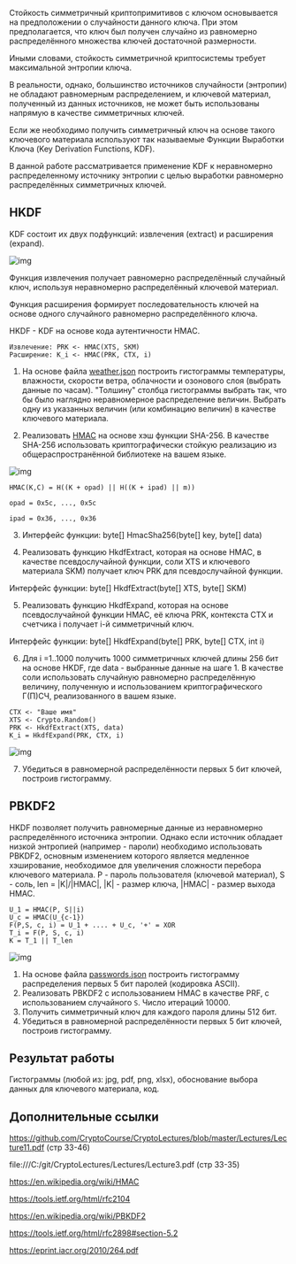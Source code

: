 Стойкость симметричный криптопримитивов с ключом основывается на предположении о случайности данного ключа. При этом предполагается, что ключ был получен случайно из равномерно распределённого множества ключей достаточной размерности.

Иными словами, стойкость симметричной криптосистемы требует максимальной энтропии ключа.

В реальности, однако, большинство источников случайности (энтропии) не обладают равномерным распределением, и ключевой материал, полученный из данных источников, не может быть использованы напрямую в качестве симметричных ключей.

Если же необходимо получить симметричный ключ на основе такого ключевого материала используют так называемые Функции Выработки Ключа (Key Derivation Functions, KDF).

В данной работе рассматривается применение KDF к неравномерно распределенному источнику энтропии с целью выработки равномерно распределённых симметричных ключей.

## HKDF

KDF состоит их двух подфункций: извлечения (extract) и расширения (expand).

![img](https://www.researchgate.net/profile/Chai_Wen_Chuah/publication/287478235/figure/download/fig2/AS:485409286299648@1492742000050/Extract-then-expand-model-for-KDFs.png)

Функция извлечения получает равномерно распределённый случайный ключ, используя неравномерно распределённый ключевой материал.

Функция расширения формирует последовательность ключей на основе одного случайного равномерно распределённого ключа.

HKDF - KDF на основе кода аутентичности HMAC. 
```
Извлечение: PRK <- HMAC(XTS, SKM)
Расширение: K_i <- HMAC(PRK, CTX, i)
```

1. На основе файла [weather.json](https://github.com/CryptoCourse/CryptoLabs/blob/master/Impl/weather.json) построить гистограммы температуры, влажности, скорости ветра, облачности и озонового слоя (выбрать данные по часам). "Толшину" столбца гистограммы выбрать так, что бы было наглядно неравномерное распределение величин. Выбрать одну из указанных величин (или комбинацию величин) в качестве ключевого материала.

2. Реализовать [HMAC](https://en.wikipedia.org/wiki/HMAC) на основе хэш функции SHA-256. В качестве SHA-256 использовать криптографически стойкую реализацию из общераспространённой библиотеке на вашем языке.

![img](https://encrypted-tbn0.gstatic.com/images?q=tbn%3AANd9GcR45Fu58KVP7gP_YF4SnuWl0kR5hYwawtMpiIpVBqUHU4RtYmGa)

`HMAC(K,C) = H((K + opad) || H((K + ipad) || m))`

`opad = 0x5c, ..., 0x5c`

`ipad = 0x36, ..., 0x36`

3. Интерфейс функции: byte[] HmacSha256(byte[] key, byte[] data)

4. Реализовать функцию HkdfExtract, которая на основе HMAC, в качестве псевдослучайной функции, соли XTS и ключевого материала SKM) получает ключ PRK для псевдослучайной функции.

Интерфейс функции: byte[] HkdfExtract(byte[] XTS, byte[] SKM)

5. Реализовать функцию HkdfExpand, которая на основе псевдослучайной функции HMAC, её ключа PRK, контекста CTX и счетчика i получает i-й симметричный ключ.

Интерфейс функции: byte[] HkdfExpand(byte[] PRK, byte[] CTX, int i)

6. Для i =1..1000 получить 1000 симметричных ключей длины 256 бит на основе HKDF, где data - выбранные данные на шаге 1.
В качестве соли использовать случайную равномерно распределённую величину, полученную и использованием криптографического Г(П)СЧ, реализованного в вашем языке. 

```
CTX <- "Ваше имя"
XTS <- Crypto.Random()
PRK <- HkdfExtract(XTS, data)
K_i = HkdfExpand(PRK, CTX, i)
```

![img](https://webee.technion.ac.il/~hugo/kdf/hkdf-fig.jpg)

7. Убедиться в равномерной распределённости первых 5 бит ключей, построив гистограмму.

## PBKDF2

HKDF позволяет получить равномерные данные из неравномерно распределённого источника энтропии. Однако если источник обладает низкой энтропией (например - пароли)
необходимо использовать PBKDF2, основным изменением которого является медленное хэширование, необходимое для увеличения сложности перебора ключевого материала.
P - пароль пользователя (ключевой материал), S - соль, len = |K|/|HMAC|, |K| - размер ключа, |HMAC| - размер выхода HMAC.

```
U_1 = HMAC(P, S||i)
U_c = HMAC(U_{c-1})
F(P,S, c, i) = U_1 + .... + U_c, '+' = XOR
T_i = F(P, S, c, i)
K = T_1 || T_len
```

![img](https://upload.wikimedia.org/wikipedia/commons/7/70/Pbkdf2_nist.png)

1. На основе файла [passwords.json](https://github.com/CryptoCourse/CryptoLabs/blob/master/Impl/passwords.json) построить гистограмму распределения первых 5 бит паролей (кодировка ASCII).
2. Реализовать PBKDF2 с использованием HMAC в качестве PRF, с использованием случайного `S`. Число итераций 10000.
3. Получить симметричный ключ для каждого пароля длины 512 бит.
4. Убедиться в равномерной распределённости первых 5 бит ключей, построив гистограмму.

## Результат работы
Гистограммы (любой из: jpg, pdf, png, xlsx), обоснование выбора данных для ключевого материала, код.

## Дополнительные ссылки
https://github.com/CryptoCourse/CryptoLectures/blob/master/Lectures/Lecture11.pdf (стр 33-46)

file:///C:/git/CryptoLectures/Lectures/Lecture3.pdf (стр 33-35)

https://en.wikipedia.org/wiki/HMAC

https://tools.ietf.org/html/rfc2104

https://en.wikipedia.org/wiki/PBKDF2

https://tools.ietf.org/html/rfc2898#section-5.2

https://eprint.iacr.org/2010/264.pdf
